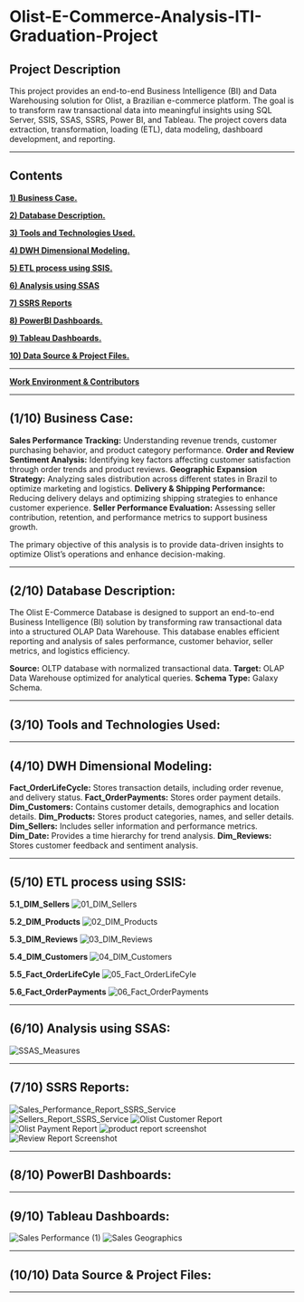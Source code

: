 # Olist-E-Commerce-Analysis-ITI-Graduation-Project
## Project Description
This project provides an end-to-end Business Intelligence (BI) and Data Warehousing solution for Olist, a Brazilian e-commerce platform. The goal is to transform raw transactional data into meaningful insights using SQL Server, SSIS, SSAS, SSRS, Power BI, and Tableau. The project covers data extraction, transformation, loading (ETL), data modeling, dashboard development, and reporting.
_____________________________________________________________________
## Contents 

<a href="">**1) Business Case.**</a>

<a href="">**2) Database Description.**</a>

<a href="">**3) Tools and Technologies Used.**</a>

<a href="">**4) DWH Dimensional Modeling.**</a>

<a href="">**5) ETL process using SSIS.**</a>

<a href="">**6) Analysis using SSAS**</a>

<a href="">**7) SSRS Reports**</a>

<a href="">**8) PowerBI Dashboards.**</a>

<a href="">**9) Tableau Dashboards.**</a>

<a href="">**10) Data Source & Project Files.**</a>

_____________________________________________________________________________________
<a href="">**Work Environment & Contributors**</a>
_____________________________________________________________________________________

## (1/10) Business Case:

**Sales Performance Tracking:** Understanding revenue trends, customer purchasing behavior, and product category performance.
**Order and Review Sentiment Analysis:** Identifying key factors affecting customer satisfaction through order trends and product reviews.
**Geographic Expansion Strategy:** Analyzing sales distribution across different states in Brazil to optimize marketing and logistics.
**Delivery & Shipping Performance:** Reducing delivery delays and optimizing shipping strategies to enhance customer experience.
**Seller Performance Evaluation:** Assessing seller contribution, retention, and performance metrics to support business growth.

The primary objective of this analysis is to provide data-driven insights to optimize Olist’s operations and enhance decision-making. 
_____________________________________________________________________________________
## (2/10) Database Description:

The Olist E-Commerce Database is designed to support an end-to-end Business Intelligence (BI) solution by transforming raw transactional data into a structured OLAP Data Warehouse. This database enables efficient reporting and analysis of sales performance, customer behavior, seller metrics, and logistics efficiency.

**Source:** OLTP database with normalized transactional data.
**Target:** OLAP Data Warehouse optimized for analytical queries.
**Schema Type:** Galaxy Schema.

_____________________________________________________________________________________
## (3/10) Tools and Technologies Used:

_____________________________________________________________________________________
## (4/10) DWH Dimensional Modeling:

**Fact_OrderLifeCycle:** Stores transaction details, including order revenue, and delivery status.
**Fact_OrderPayments:** Stores order payment details.
**Dim_Customers:** Contains customer details, demographics and location details.
**Dim_Products:** Stores product categories, names, and seller details.
**Dim_Sellers:** Includes seller information and performance metrics.
**Dim_Date:** Provides a time hierarchy for trend analysis.
**Dim_Reviews:** Stores customer feedback and sentiment analysis.

_____________________________________________________________________________________
## (5/10) ETL process using SSIS:

**5.1_DIM_Sellers**
![01_DIM_Sellers](https://github.com/user-attachments/assets/b125c561-add2-46af-a9aa-59ac5d77c04f)

**5.2_DIM_Products**
![02_DIM_Products](https://github.com/user-attachments/assets/180a4f8e-6453-4749-8081-b7e46f255893)

**5.3_DIM_Reviews**
![03_DIM_Reviews](https://github.com/user-attachments/assets/e2f62343-30c5-4c0b-b4cb-ebc2ca59af04)

**5.4_DIM_Customers**
![04_DIM_Customers](https://github.com/user-attachments/assets/96a28d88-b807-4c18-a8bd-ec9e6f066445)

**5.5_Fact_OrderLifeCyle**
![05_Fact_OrderLifeCyle](https://github.com/user-attachments/assets/28f94337-e86b-4d54-b72e-2fa418a35732)

**5.6_Fact_OrderPayments**
![06_Fact_OrderPayments](https://github.com/user-attachments/assets/9102eb39-c7ad-4540-9f32-ebbecc422ff6)

_____________________________________________________________________________________
## (6/10) Analysis using SSAS:

![SSAS_Measures](https://github.com/user-attachments/assets/14c7168b-f5ae-4176-ac8f-c70dfcc5f992)

_____________________________________________________________________________________
## (7/10) SSRS Reports:

![Sales_Performance_Report_SSRS_Service](https://github.com/user-attachments/assets/f79471df-16c4-4161-862a-baf62e782526)
![Sellers_Report_SSRS_Service](https://github.com/user-attachments/assets/6ef512e6-0e84-442f-a78e-1852e62ae0ab)
![Olist Customer Report](https://github.com/user-attachments/assets/8c765bc2-234b-422e-9545-d5e7055467f6)
![Olist Payment Report](https://github.com/user-attachments/assets/f2514c45-2506-4b0b-ad0b-02ac4a97cd67)
![product report screenshot](https://github.com/user-attachments/assets/81d5fee4-ab5c-4f5c-9fba-c7b8734c53e1)
![Review Report Screenshot](https://github.com/user-attachments/assets/57385495-d7aa-40b6-a233-d031ab59d99c)

_____________________________________________________________________________________
## (8/10) PowerBI Dashboards:

_____________________________________________________________________________________
## (9/10) Tableau Dashboards:
![Sales Performance (1)](https://github.com/user-attachments/assets/cfe84165-ada3-458a-869e-5980dbe4fd2c)
![Sales Geographics](https://github.com/user-attachments/assets/5cda3f03-46f3-4ac1-b9a0-14ddda6f2fad)

_____________________________________________________________________________________
## (10/10) Data Source & Project Files:

_____________________________________________________________________________________










